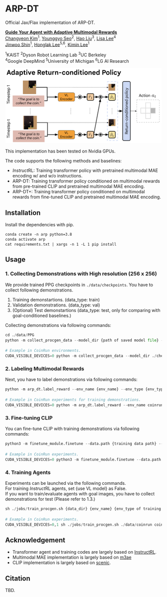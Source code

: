 # ARP-DT

Official Jax/Flax implementation of ARP-DT.

**[Guide Your Agent with Adaptive Multimodal Rewards]()**\
[Changyeon Kim](https://changyeon.page)<sup>1</sup>, [Younggyo Seo](https://younggyo.me)<sup>2</sup>, [Hao Liu](https://haoliu.site)<sup>3</sup>, [Lisa Lee](https://leelisa.com)<sup>4</sup>\
[Jinwoo Shin](https://alinlab.kaist.ac.kr/shin.html)<sup>1</sup>, [Honglak Lee](https://web.eecs.umich.edu/~honglak/)<sup>5,6</sup>, [Kimin Lee](https://sites.google.com/view/kiminlee)<sup>1</sup>

<sup>1</sup>KAIST <sup>2</sup>Dyson Robot Learning Lab <sup>3</sup>UC Berkeley\
 <sup>4</sup>Google DeepMind <sup>5</sup>University of Michigan <sup>6</sup>LG AI Research

![model archiecture](./figures/ARP.png)

This implementation has been tested on Nvidia GPUs.

The code supports the following methods and baselines:
- *Instruct*RL: Training transformer policy with pretrained multimodal MAE encoding w/ and w/o instructions.
- ARP-DT: Training transformer policy conditioned on multimodal rewards from pre-trained CLIP and pretrained multimodal MAE encoding.
- ARP-DT+: Training transformer policy conditioned on multimodal rewards from fine-tuned CLIP and pretrained multimodal MAE encoding.

## Installation
Install the dependencies with pip.
```
conda create -n arp python=3.8
conda activate arp
cat requirements.txt | xargs -n 1 -L 1 pip install
```

## Usage
### 1. Collecting Demonstrations with High resolution (256 x 256)
We provide trained PPG checkpoints in `./data/checkpoints`. 
You have to collect following demonstrations.
1. Training demonstartions. (data_type: train)
2. Validation demonstrations. (data_type: val)
3. (Optional) Test demonstartions (data_type: test, only for comparing with goal-conditioned baselines.)

Collecting demonstrations via following commands:
```python
cd ./data/PPG
python -m collect_procgen_data --model_dir {path of saved model file} --num_demonstrations {number of demonstrations} --env_name {procgen env name} --env_type {env_type} --data_type {train/eval/test} --num_levels {number of levels} --start_level {level to start} --output_dir {path of saved demonstrations}

# Example in CoinRun environments.
CUDA_VISIBLE_DEVICES=0 python -m collect_procgen_data --model_dir ./checkpoints/coinrun_hard_level500/model1000_IC100007936.jd --num_demonstrations 100 --env_name coinrun --env_type none --data_type train --num_levels 500 --start_level 0 --distribution_mode hard --output_dir ./data/coinrun
```

### 2. Labeling Multimodal Rewards
Next, you have to label demonstrations via following commands:
```python
python -m arp_dt.label_reward --env_name {env_name} --env_type {env_type} --data_dir {data hdf5 file path} --model_type {clip/clip_ft} --model_ckpt_dir {checkpoint path of fine-tuned CLIP.}

# Example in CoinRun experiments for training demonstrations.
CUDA_VISIBLE_DEVICES=0 python -m arp_dt.label_reward --env_name coinrun --env_type none --data_dir ./data/coinrun/coinrun_hard_level0to500_num500_frame4/data_train.hdf5 --model_type clip_ft --model_ckpt_dir ./data/coinrun/coinrun_hard_level0to500_num500_frame4/clip_ft_checkpoints/best_checkpoint.pt
```

### 3. Fine-tuning CLIP
You can fine-tune CLIP with training demonstrations via following commands:
```python
python3 -m finetune_module.finetune --data.path {training data path} --output_dir {directory for saving checkpoints} --env_name {env_name}  --data.train_env_type {env_type} --data.num_demonstrations {number of training demonstrations} --lambda_id {scaling hyperparameter for inverse dynamics loss}

# Example in CoinRun experiments.
CUDA_VISIBLE_DEVICES=0 python3 -m finetune_module.finetune --data.path ./data/maze --default_root_dir ./debug --epochs 20 --model_type clip_multiscale_ensemble --game_name maze --data.train_env_type aisc --data.image_key "ob" --data.num_demonstrations 500 --lambda_id 1.5
```

### 4. Training Agents
Experiments can be launched via the following commands.\
For training *Instruct*RL agents, set {use VL model} as False.\
If you want to train/evaluate agents with goal images, you have to collect demonstrations for test (Please refer to 1.3.)
```python
sh ./jobs/train_procgen.sh {data_dir} {env_name} {env_type of training environemts} {env_type of evaluation environments} {augmentation} {use VL model: True | False} {VL model_type: clip | clip_ft} {VL model checkpoint path for ARP-DT+} {seed} {comment on experiment} {lambda for return prediction} {evaluation with goal images}

# Example in CoinRun experiments.
CUDA_VISIBLE_DEVICES=0,1 sh ./jobs/train_procgen.sh ./data/coinrun coinrun none aisc "color_jitter, rotate" True clip "" 0 "ARP-DT-coinrun" 0.01 False
```

## Acknowledgement
- Transformer agent and training codes are largely based on [InstructRL](https://github.com/lhao499/instructrl).
- Multimodal MAE implementation is largely based on [m3ae](https://github.com/young-geng/m3ae_public)
- CLIP implementation is largely based on [scenic](https://github.com/google-research/scenic/tree/main/scenic/projects/baselines/clip).

## Citation
TBD.

